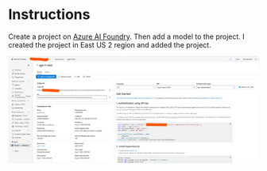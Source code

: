 # Instructions

Create a project on [Azure AI Foundry](https://ai.azure.com). Then add a model to the project.
I created the project in East US 2 region and added the project.

![alt text](ai-foundry-model-screenshot.png)